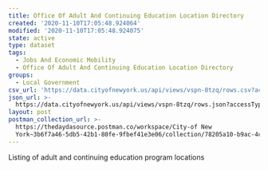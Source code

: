 ```yaml
---
title: Office Of Adult And Continuing Education Location Directory
created: '2020-11-10T17:05:48.924064'
modified: '2020-11-10T17:05:48.924075'
state: active
type: dataset
tags:
  - Jobs And Economic Mobility
  - Office Of Adult And Continuing Education Location Directory
groups:
  - Local Government
csv_url: 'https://data.cityofnewyork.us/api/views/vspn-8tzq/rows.csv?accessType=DOWNLOAD'
json_url: >-
  https://data.cityofnewyork.us/api/views/vspn-8tzq/rows.json?accessType=DOWNLOAD
layout: post
postman_collection_url: >-
  https://thedaydasource.postman.co/workspace/City-of New
  York~3b6f7a46-5db5-42b1-80fe-9fbef41e3e06/collection/78205a10-b9ac-4c48-a7cb-65aeaf3ae041
---
```

Listing of adult and continuing education program locations
